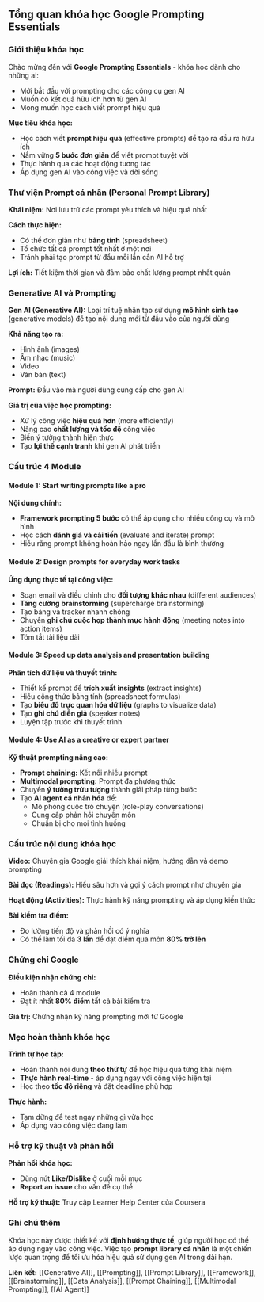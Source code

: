 ## Tổng quan khóa học Google Prompting Essentials

### Giới thiệu khóa học

Chào mừng đến với **Google Prompting Essentials** - khóa học dành cho những ai:

- Mới bắt đầu với prompting cho các công cụ gen AI
- Muốn có kết quả hữu ích hơn từ gen AI
- Mong muốn học cách viết prompt hiệu quả

**Mục tiêu khóa học:**

- Học cách viết **prompt hiệu quả** (effective prompts) để tạo ra đầu ra hữu ích
- Nắm vững **5 bước đơn giản** để viết prompt tuyệt vời
- Thực hành qua các hoạt động tương tác
- Áp dụng gen AI vào công việc và đời sống


### Thư viện Prompt cá nhân (Personal Prompt Library)

**Khái niệm:** Nơi lưu trữ các prompt yêu thích và hiệu quả nhất

**Cách thực hiện:**

- Có thể đơn giản như **bảng tính** (spreadsheet)
- Tổ chức tất cả prompt tốt nhất ở một nơi
- Tránh phải tạo prompt từ đầu mỗi lần cần AI hỗ trợ

**Lợi ích:** Tiết kiệm thời gian và đảm bảo chất lượng prompt nhất quán

### Generative AI và Prompting

**Gen AI (Generative AI):** Loại trí tuệ nhân tạo sử dụng **mô hình sinh tạo** (generative models) để tạo nội dung mới từ đầu vào của người dùng

**Khả năng tạo ra:**

- Hình ảnh (images)
- Âm nhạc (music)
- Video
- Văn bản (text)

**Prompt:** Đầu vào mà người dùng cung cấp cho gen AI

**Giá trị của việc học prompting:**

- Xử lý công việc **hiệu quả hơn** (more efficiently)
- Nâng cao **chất lượng và tốc độ** công việc
- Biến ý tưởng thành hiện thực
- Tạo **lợi thế cạnh tranh** khi gen AI phát triển


### Cấu trúc 4 Module

#### Module 1: Start writing prompts like a pro

**Nội dung chính:**

- **Framework prompting 5 bước** có thể áp dụng cho nhiều công cụ và mô hình
- Học cách **đánh giá và cải tiến** (evaluate and iterate) prompt
- Hiểu rằng prompt không hoàn hảo ngay lần đầu là bình thường


#### Module 2: Design prompts for everyday work tasks

**Ứng dụng thực tế tại công việc:**

- Soạn email và điều chỉnh cho **đối tượng khác nhau** (different audiences)
- **Tăng cường brainstorming** (supercharge brainstorming)
- Tạo bảng và tracker nhanh chóng
- Chuyển **ghi chú cuộc họp thành mục hành động** (meeting notes into action items)
- Tóm tắt tài liệu dài


#### Module 3: Speed up data analysis and presentation building

**Phân tích dữ liệu và thuyết trình:**

- Thiết kế prompt để **trích xuất insights** (extract insights)
- Hiểu công thức bảng tính (spreadsheet formulas)
- Tạo **biểu đồ trực quan hóa dữ liệu** (graphs to visualize data)
- Tạo **ghi chú diễn giả** (speaker notes)
- Luyện tập trước khi thuyết trình


#### Module 4: Use AI as a creative or expert partner

**Kỹ thuật prompting nâng cao:**

- **Prompt chaining:** Kết nối nhiều prompt
- **Multimodal prompting:** Prompt đa phương thức
- Chuyển **ý tưởng trừu tượng** thành giải pháp từng bước
- Tạo **AI agent cá nhân hóa** để:
    - Mô phỏng cuộc trò chuyện (role-play conversations)
    - Cung cấp phản hồi chuyên môn
    - Chuẩn bị cho mọi tình huống


### Cấu trúc nội dung khóa học

**Video:** Chuyên gia Google giải thích khái niệm, hướng dẫn và demo prompting

**Bài đọc (Readings):** Hiểu sâu hơn và gợi ý cách prompt như chuyên gia

**Hoạt động (Activities):** Thực hành kỹ năng prompting và áp dụng kiến thức

**Bài kiểm tra điểm:**

- Đo lường tiến độ và phản hồi có ý nghĩa
- Có thể làm tối đa **3 lần** để đạt điểm qua môn **80% trở lên**


### Chứng chỉ Google

**Điều kiện nhận chứng chỉ:**

- Hoàn thành cả 4 module
- Đạt ít nhất **80% điểm** tất cả bài kiểm tra

**Giá trị:** Chứng nhận kỹ năng prompting mới từ Google

### Mẹo hoàn thành khóa học

**Trình tự học tập:**

- Hoàn thành nội dung **theo thứ tự** để học hiệu quả từng khái niệm
- **Thực hành real-time** - áp dụng ngay với công việc hiện tại
- Học theo **tốc độ riêng** và đặt deadline phù hợp

**Thực hành:**

- Tạm dừng để test ngay những gì vừa học
- Áp dụng vào công việc đang làm


### Hỗ trợ kỹ thuật và phản hồi

**Phản hồi khóa học:**

- Dùng nút **Like/Dislike** ở cuối mỗi mục
- **Report an issue** cho vấn đề cụ thể

**Hỗ trợ kỹ thuật:** Truy cập Learner Help Center của Coursera

### Ghi chú thêm

Khóa học này được thiết kế với **định hướng thực tế**, giúp người học có thể áp dụng ngay vào công việc. Việc tạo **prompt library cá nhân** là một chiến lược quan trọng để tối ưu hóa hiệu quả sử dụng gen AI trong dài hạn.

**Liên kết:** [[Generative AI]], [[Prompting]], [[Prompt Library]], [[Framework]], [[Brainstorming]], [[Data Analysis]], [[Prompt Chaining]], [[Multimodal Prompting]], [[AI Agent]]

